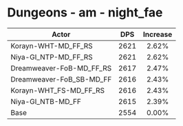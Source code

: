 # Dungeons - am - night_fae
| Actor | DPS | Increase |
|---|:---:|:---:|
|Korayn-WHT-MD_FF_RS|2621|2.62%|
|Niya-GI_NTP-MD_FF_RS|2621|2.62%|
|Dreamweaver-FoB-MD_FF_RS|2617|2.47%|
|Dreamweaver-FoB_SB-MD_FF|2616|2.43%|
|Korayn-WHT_FS-MD_FF_RS|2616|2.43%|
|Niya-GI_NTB-MD_FF|2615|2.39%|
|Base|2554|0.00%|
